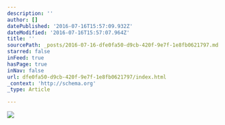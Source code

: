 ```yaml
---
description: ''
author: []
datePublished: '2016-07-16T15:57:09.932Z'
dateModified: '2016-07-16T15:57:07.964Z'
title: ''
sourcePath: _posts/2016-07-16-dfe0fa50-d9cb-420f-9e7f-1e8fb0621797.md
starred: false
inFeed: true
hasPage: true
inNav: false
url: dfe0fa50-d9cb-420f-9e7f-1e8fb0621797/index.html
_context: 'http://schema.org'
_type: Article

---
```

![](https://the-grid-user-content.s3-us-west-2.amazonaws.com/66114996-4311-4ddb-8048-4022913dcb8e.jpg)